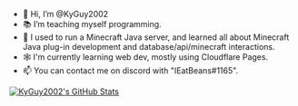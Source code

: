 - 👋 Hi, I’m @KyGuy2002
- 📚 I’m teaching myself programming.
- 👾 I used to run a Minecraft Java server, and learned all about Minecraft Java plug-in development and database/api/minecraft interactions.
- 🕸 I'm currently learning web dev, mostly using Cloudflare Pages.
- 📫 You can contact me on discord with "IEatBeans#1165".

[![KyGuy2002's GitHub Stats](https://github-readme-stats.vercel.app/api?username=kyguy2002)](https://github.com/kyguy2002)
